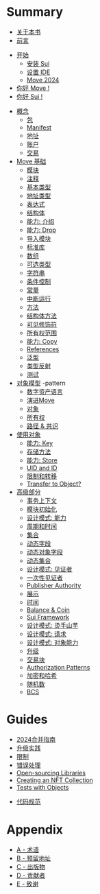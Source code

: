 # Summary

<!--

    Things that we don't have:
        - VM and bytecode
        - borrow checker

    Thoughts:
        - someone will jump, some sections will be skipped, some will be read in a different order;

    Audiences:
        - people who don't know anything about Move
        - people who know Move but don't know Sui
        - people who know Sui but don't know Move
        - people who tried Move and Sui and need more

 -->

<!--

- wrapped objects ???
- gas considerations
- custom transfer rules
- object and package versioning

-->

<!-- - [The Move Book](README.md) -->

- [关于本书](README.md)
- [前言](foreword.md)
<!-- - [Introduction](introduction.md) -->
- [开始](before-we-begin/README.md)
  - [安装 Sui](before-we-begin/install-sui.md)
  - [设置 IDE](before-we-begin/ide-support.md)
  - [Move 2024](before-we-begin/move-2024.md)
- [你好 Move !](your-first-move/hello-world.md)
- [你好 Sui !](your-first-move/hello-sui.md)
<!--
    - [Prepare Package]()
    - [Create Account]()
    - [Publishing]()
    - [Sending Transactions]()
    - [Code Walkthrough]()
    - [Ideas]()
    - [Debugging]()
    - [Generating Docs]()
-->
- [概念](./concepts/README.md)
  - [包](./concepts/packages.md)
  - [Manifest](./concepts/manifest.md)
  - [地址](./concepts/address.md)
  - [账户](./concepts/what-is-an-account.md)
  - [交易](./concepts/what-is-a-transaction.md)
- [Move 基础](./move-basics/README.md)
  - [模块](./move-basics/module.md)
  - [注释](./move-basics/comments.md)
  - [基本类型](./move-basics/primitive-types.md)
  - [地址类型](./move-basics/address.md)
  - [表达式](./move-basics/expression.md)
  - [结构体](./move-basics/struct.md)
  - [能力: 介绍](./move-basics/abilities-introduction.md)
  - [能力: Drop](./move-basics/drop-ability.md)
  - [导入模块](./move-basics/importing-modules.md)
  - [标准库](./move-basics/standard-library.md)
  - [数组](./move-basics/vector.md)
  - [可选类型](./move-basics/option.md)
  - [字符串](./move-basics/string.md)
  - [条件控制](./move-basics/control-flow.md)
  - [常量](./move-basics/constants.md)
  - [中断运行](./move-basics/assert-and-abort.md)
  - [方法](./move-basics/function.md)
  - [结构体方法](./move-basics/struct-methods.md)
  - [可见修饰符](./move-basics/visibility.md)
  - [所有权范围](./move-basics/ownership-and-scope.md)
  - [能力: Copy](./move-basics/copy-ability.md)
  - [References](./move-basics/references.md)
  - [泛型](./move-basics/generics.md)
  - [类型反射](./move-basics/type-reflection.md)
  - [测试](./move-basics/testing.md)
- [对象模型](./object/README.md) -pattern
  - [数字资产语言](./object/digital-assets.md)
  - [演进Move](./object/evolution-of-move.md)
  - [对象](./object/object-model.md)
  - [所有权](./object/ownership.md)
  - [路径 & 共识](./object/fast-path-and-consensus.md)
- [使用对象](./storage/README.md)
  - [能力: Key](./storage/key-ability.md)
  - [存储方法](./storage/storage-functions.md)
    <!-- - [Prices and Rebates]() -->
  - [能力: Store](./storage/store-ability.md)
  - [UID and ID](./storage/uid-and-id.md)
  - [限制和转移](./storage/transfer-restrictions.md)
  - [Transfer to Object?]() <!-- (./storage/transfer-to-object.md) -->
- [高级部分](./programmability/README.md)
  - [事务上下文](./programmability/transaction-context.md)
  - [模块初始化](./programmability/module-initializer.md)
  - [设计模式: 能力](./programmability/capability.md)
  - [周期和时间](./programmability/epoch-and-time.md)
  - [集合](./programmability/collections.md)
  - [动态字段](./programmability/dynamic-fields.md)
  - [动态对象字段](./programmability/dynamic-object-fields.md)
  - [动态集合](./programmability/dynamic-collections.md)
  - [设计模式: 见证者](./programmability/witness-pattern.md)
  - [一次性见证者](./programmability/one-time-witness.md)
  - [Publisher Authority](./programmability/publisher.md)
  - [展示](./programmability/display.md) <!-- End Block: from Witness to Display -->
  - [时间](./programmability/events.md)
  - [Balance & Coin]() <!-- ./programmability/balance-and-coin.md) -->
  - [Sui Framework](./programmability/sui-framework.md)
  - [设计模式: 烫手山芋]() <!-- ./programmability/hot-potato.md) -->
  - [设计模式: 请求]()
  - [设计模式: 对象能力]()
  - [升级]()<!-- (./programmability/package-upgrades.md) -->
  - [交易块]()<!-- (./programmability/transaction-blocks.md) -->
  - [Authorization Patterns]()<!-- (./programmability/authorization-patterns.md) -->
  - [加密和哈希]()<!-- (./programmability/cryptography-and-hashing.md) -->
  - [随机数]()<!-- (./programmability/randomness.md) -->
  - [BCS](./programmability/bcs.md)

# Guides

- [2024合并指南](./guides/2024-migration-guide.md)
- [升级实践](./guides/upgradeability-practices.md)
- [限制](./guides/building-against-limits.md)
- [错误处理](./guides/better-error-handling.md)
- [Open-sourcing Libraries]()
- [Creating an NFT Collection]()
- [Tests with Objects]()<!-- (./guides/testing.md) -->
<!-- - [Debugging]()(./guides/debugging.md) -->
- [代码规范](./guides/coding-conventions.md)

# Appendix

- [A - 术语](./appendix/glossary.md)
- [B - 预留地址](./appendix/reserved-addresses.md)
- [C - 出版物](./appendix/publications.md)
- [D - 贡献者](./appendix/contributing.md)
- [E - 致谢](./appendix/acknowledgements.md)
